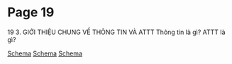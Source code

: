 # Page 19

19
3.
GIỚI THIỆU CHUNG VỀ
THÔNG TIN VÀ ATTT
Thông tin là gì?
ATTT là gì?

[Schema](page_19_img1.png)
[Schema](page_19_img2.png)
[Schema](page_19_img3.png)
